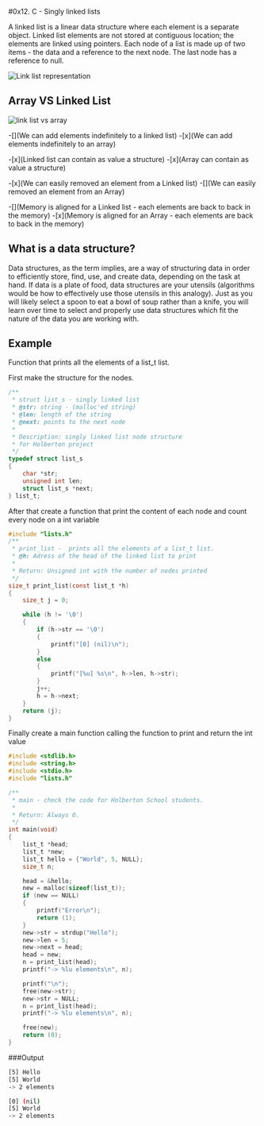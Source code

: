 #0x12. C - Singly linked lists

A linked list is a linear data structure where each element is a separate object. Linked list elements are not stored at contiguous location; the elements are linked using pointers. Each node of a list is made up of two items - the data and a reference to the next node. The last node has a reference to null.

![Link list representation](https://media.geeksforgeeks.org/wp-content/uploads/singly-linkedlist.png)

## Array VS Linked List

![link list vs array](https://www.studytonight.com/data-structures/images/array-vs-linked-list.png)

-[](We can add elements indefinitely to a linked list)
-[x](We can add elements indefinitely to an array)

-[x](Linked list can contain as value a structure)
-[x](Array can contain as value a structure)

-[x](We can easily removed an element from a Linked list)
-[](We can easily removed an element from an Array)

-[](Memory is aligned for a Linked list - each elements are back to back in the memory)
-[x](Memory is aligned for an Array - each elements are back to back in the memory)

## What is a data structure?

Data structures, as the term implies, are a way of structuring data in order to efficiently store, find, use, and create data, depending on the task at hand. If data is a plate of food, data structures are your utensils (algorithms would be how to effectively use those utensils in this analogy). Just as you will likely select a spoon to eat a bowl of soup rather than a knife, you will learn over time to select and properly use data structures which fit the nature of the data you are working with.

## Example

Function that prints all the elements of a list_t list.

First make the structure for the nodes.

```c
/**
 * struct list_s - singly linked list
 * @str: string - (malloc'ed string)
 * @len: length of the string
 * @next: points to the next node
 *
 * Description: singly linked list node structure
 * for Holberton project
 */
typedef struct list_s
{
	char *str;
	unsigned int len;
	struct list_s *next;
} list_t;

```
After that create a function that print the content of each node and count every node on a int variable

```c
#include "lists.h"
/**
 * print_list -  prints all the elements of a list_t list.
 * @h: Adress of the head of the linked list to print
 *
 * Return: Unsigned int with the number of nodes printed
 */
size_t print_list(const list_t *h)
{
	size_t j = 0;

	while (h != '\0')
	{
		if (h->str == '\0')
		{
			printf("[0] (nil)\n");
		}
		else
		{
			printf("[%u] %s\n", h->len, h->str);
		}
		j++;
		h = h->next;
	}
	return (j);
}

```
Finally create a main function calling the function to print and return the int value

```c
#include <stdlib.h>
#include <string.h>
#include <stdio.h>
#include "lists.h"

/**
 * main - check the code for Holberton School students.
 *
 * Return: Always 0.
 */
int main(void)
{
	list_t *head;
	list_t *new;
	list_t hello = {"World", 5, NULL};
	size_t n;

	head = &hello;
	new = malloc(sizeof(list_t));
	if (new == NULL)
	{
		printf("Error\n");
		return (1);
	}
	new->str = strdup("Hello");
	new->len = 5;
	new->next = head;
	head = new;
	n = print_list(head);
	printf("-> %lu elements\n", n);

	printf("\n");
	free(new->str);
	new->str = NULL;
	n = print_list(head);
	printf("-> %lu elements\n", n);

	free(new);
	return (0);
}

```

###Output

```bash
[5] Hello
[5] World
-> 2 elements

[0] (nil)
[5] World
-> 2 elements
```
